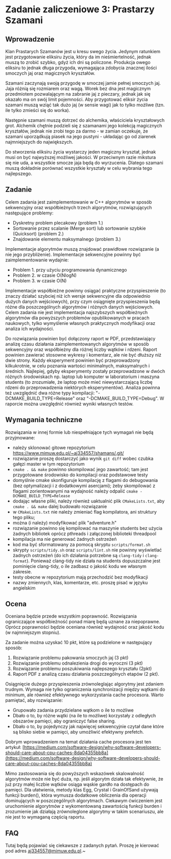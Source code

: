 # Zadanie zaliczeniowe 3: Prastarzy Szamani

## Wprowadzenie

Klan Prastarych Szamanów jest u kresu swego życia. Jedynym ratunkiem jest
przygotowanie eliksiru życia, który da im nieśmiertelność, jednak muszą
to zrobić szybko, gdyż ich dni są policzone. Produkcja owego eliksiru to
jednak długa przygoda, wymagająca zdobycia znacznej ilości smoczych jaj
oraz magicznych kryształów.

Szamani zaczynają swoją przygodę w smoczej jamie pełnej smoczych jaj. Jaja
różnią się rozmiarem oraz wagą. Worek bez dna jest magicznym przedmiotem
pozwalającym na zabranie jaj z pieczary, jednak jak się okazało ma on swój
limit pojemności. Aby przygotować eliksir życia szamani muszą wziąć tak dużo
jaj (w sensie wagi) jak to tylko możliwe (tzn. ile tylko zmieści się do worka).

Następnie szamani muszą dotrzeć do alchemika, właściciela kryształowych grot.
Alchemik chętnie podzieli się z szamanami jego kolekcją magicznych kryształów,
jednak nie zrobi tego za darmo - w zamian oczekuje, że szamani uporządkują
piasek na jego pustyni - układając go od ziarenek najmniejszych do największych.

Do stworzenia eliksiru życia wystarczy jeden magiczny kryształ, jednak musi on
być najwyższej możliwej jakości. W przeciwnym razie mikstura się nie uda, a
wszystkie smocze jaja będą do wyrzucenia. Dlatego szamani muszą dokładnie
porównać wszystkie kryształy w celu wybrania tego najlepszego.


## Zadanie
Celem zadania jest zaimplementowanie w C++ algorytmów w sposób sekwencyjny oraz 
współbieżnych trzech algorytmów, rozwiązujących następujące problemy:

- Dyskretny problem plecakowy (problem 1.)
- Sortowanie przez scalanie (Merge sort) lub sortowanie szybkie (Quicksort) (problem 2.)
- Znajdowanie elementu maksymalnego (problem 3.)

Implementacje algorytmów muszą znajdować prawidłowe rozwiązanie (a nie jego
przybliżenie). Implementacje sekwencyjne powinny być zaimplementowanie wydajnie:

- Problem 1. przy użyciu programowania dynamicznego
- Problem 2. w czasie O(NlogN)
- Problem 3. w czasie O(N)

Implementacje współbieżne powinny osiągać praktyczne przyspieszenie
(to znaczy działać szybciej niż ich wersje sekwencyjne dla  odpowiednio dużych danych
wejściowych), przy czym osiągnięte przyspieszenia będą różne dla poszczególnych algorytmów 
i różnych danych wejściowych. Celem zadania nie jest implementacja najszybszych współbieżnych 
algorytmów dla powyższych problemów opublikowanych w pracach naukowych, tylko wymyślenie 
własnych praktycznych modyfikacji oraz analiza ich wydajności.

Do rozwiązania powinien być dołączony raport w PDF, przedstawiający analizę
czasu działania zaimplementowanych algorytmów w sposób sekwencyjny oraz
współbieżny dla różnej liczby wątków i rdzeni. Raport powinien zawierać stosowne
wykresy i komentarz, ale nie być dłuższy niż dwie strony. Każdy eksperyment powinien być
przeprowadzony kilkukrotnie, w celu poznania wartości minimalnych, maksymalnych
i średnich. Najlepiej, gdyby eksperymenty zostały przeprowadzone w dwóch różnych
środowiskach np. laptop lub komputer w laboratorium i maszyna students (to zrozumiałe,
że laptop może mieć niewystarczającą liczbę rdzeni do przeprowadzenia niektórych
eksperymentów). Analiza powinna też uwzględnić dwa różne typy kompilacji:
"-DCMAKE_BUILD_TYPE=Release" oraz  "-DCMAKE_BUILD_TYPE=Debug". W raporcie można uwzględnić również 
wyniki własnych testów.



## Wymagania techniczne

Rozwiązania w innej formie lub niespełniające tych wymagań nie będą przyjmowane:

 * należy sklonować gitowe repozytorium https://www.mimuw.edu.pl/~aj334557/shamans/.git/
 * rozwiązanie proszę dostarczyć jako wynik `git diff` wobec czubka gałęzi
   master w tym repozytorium
 * `cmake . && make` powinno skompilować jego zawartość; tam jest przygotowane
   środowisko do kompilacji oraz podstawowe testy
 * domyślnie cmake skonfiguruje kompilację z flagami do debugowania (bez
   optymalizacji i z dodatkowymi asercjami); żeby skompilować z flagami
   zorientowanymi na wydajność należy odpalić `cmake -DCMAKE_BUILD_TYPE=Release`
 * dodając własne pliki, należy również uaktualnić plik `CMakeLists.txt`, aby
   `cmake . && make` dalej budowało rozwiązanie
 * w `CMakeLists.txt` nie należy zmieniać flag kompilatora, ani struktury tego
   pliku;
 * można (i należy) modyfikować plik "adventure.h"
 * rozwiązanie powinno się kompilować na maszynie students bez użycia żadnych bibliotek
   oprócz pthreads i załączonej biblioteki threadpool
 * kompilacja ma nie generować żadnych ostrzeżeń
 * kod ma być sformatowany za pomocą skryptu `scripts/format.sh`
 * skrypty `scripts/tidy.sh` oraz `scripts/lint.sh` nie powinny wyświetlać
   żadnych ostrzeżeń (do ich działania potrzebne są `clang-tidy` i
   `clang-format`). Ponieważ clang-tidy nie działa na students dopuszczalne
    jest pominięcie clang-tidy, o ile zadbasz o jakość kodu we własnym zakresie.
 * testy obecne w repozytorium mają przechodzić bez modyfikacji
 * nazwy zmiennych, klas, komentarze, etc. proszę pisać w języku angielskim


## Ocena

Oceniana będzie przede wszystkim poprawność. Rozwiązania ograniczające
współbieżność ponad miarę będą uznane za niepoprawne. Oprócz poprawności
będzie oceniana również wydajność oraz jakość kodu (w najmniejszym stopniu).

Za zadanie można uzyskać 10 pkt, które są podzielone w następujący sposób:
1. Rozwiązanie problemu pakowania smoczych jaj (3 pkt)
2. Rozwiązanie problemu odnalezienia drogi do wyroczni (3 pkt)
3. Rozwiązanie problemu poszukiwania najlepszego kryształu (2pkt)
4. Raport PDF z analizą czasu działania poszczególnych etapów (2 pkt).

Osiągnięcie dużego przyspieszenia zrównoleglając algorytmy jest zdaniem trudnym.
Wymaga nie tylko ograniczenia synchronizacji między wątkami do minimum, ale również
efektywnego wykorzystania cache procesora. Warto pamiętać, aby rozwiązanie:

- Grupowało zadania przydzielane wątkom o ile to możliwe
- Dbało o to, by różne wątki (na ile to możliwe) korzystały z odległych obszarów pamięci, aby ograniczyć false sharing.
- Dbało o to, by pojedynczy jak najwięcej sekwencyjnie czytał dane które są blisko siebie w pamięci, aby umożliwić efektywny prefetch.

Dobrym wprowadzeniem na temat działania cache procesora jest ten artykuł: 
[https://medium.com/software-design/why-software-developers-should-care-about-cpu-caches-8da04355bb8a](https://medium.com/software-design/why-software-developers-should-care-about-cpu-caches-8da04355bb8a)


Mimo zastosowania się do powyższych wskazówek skalowalność algorytmów może nie być
duża, np. jeśli algorytm działa tak efektywnie, że już przy małej liczbie wątków
osiąga wąskie gardło na dostępach do pamięci. Dla ułatwienia, metody klas Egg,
Crystal i GrainOfSand używają funkcji burden(), która wymusza dodatkowe obliczenia
dla operacji dominujących w poszczególnych algorytmach. Ciekawym ćwiczeniem jest
uruchomienie algorytmów z wykomentowaną zawartością funkcji burden i zrozumienie
jak działają zrównoleglone algorytmy w takim scenariuszu, ale nie jest to wymaganą
częścią raportu.

## FAQ
Tutaj będą pojawiać się ciekawsze z zadanych pytań. Proszę je kierować pod adres
aj334557@mimuw.edu.pl.~


